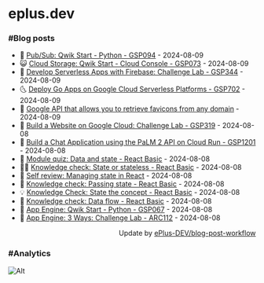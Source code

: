 # eplus.dev

### #Blog posts

<!-- BLOG-POST-LIST:START -->
 - 🧰 [Pub/Sub: Qwik Start - Python - GSP094](https://eplus.dev/pubsub-qwik-start-python-gsp094) - 2024-08-09
 - 😺 [Cloud Storage: Qwik Start - Cloud Console - GSP073](https://eplus.dev/cloud-storage-qwik-start-cloud-console-gsp073) - 2024-08-09
 - 🗽 [Develop Serverless Apps with Firebase: Challenge Lab - GSP344](https://eplus.dev/develop-serverless-apps-with-firebase-challenge-lab-gsp344) - 2024-08-09
 - 🌜 [Deploy Go Apps on Google Cloud Serverless Platforms - GSP702](https://eplus.dev/deploy-go-apps-on-google-cloud-serverless-platforms-gsp702) - 2024-08-09
 - 📝 [Google API that allows you to retrieve favicons from any domain](https://eplus.dev/google-api-that-allows-you-to-retrieve-favicons-from-any-domain) - 2024-08-09
 - 🚀 [Build a Website on Google Cloud: Challenge Lab - GSP319](https://eplus.dev/build-a-website-on-google-cloud-challenge-lab-gsp319) - 2024-08-08
 - 💼 [Build a Chat Application using the PaLM 2 API on Cloud Run - GSP1201](https://eplus.dev/build-a-chat-application-using-the-palm-2-api-on-cloud-run-gsp1201) - 2024-08-08
 - 🦣 [Module quiz: Data and state - React Basic](https://eplus.dev/module-quiz-data-and-state-react-basic) - 2024-08-08
 - 👨‍🏫 [Knowledge check: State or stateless - React Basic](https://eplus.dev/knowledge-check-state-or-stateless-react-basic) - 2024-08-08
 - 🔭 [Self review: Managing state in React](https://eplus.dev/self-review-managing-state-in-react) - 2024-08-08
 - 🤡 [Knowledge check: Passing state - React Basic](https://eplus.dev/knowledge-check-passing-state-react-basic) - 2024-08-08
 - 💡 [Knowledge Check: State the concept - React Basic](https://eplus.dev/knowledge-check-state-the-concept-react-basic) - 2024-08-08
 - 🦣 [Knowledge check: Data flow - React Basic](https://eplus.dev/knowledge-check-data-flow-react-basic) - 2024-08-08
 - 💪 [App Engine: Qwik Start - Python - GSP067](https://eplus.dev/app-engine-qwik-start-python-gsp067) - 2024-08-08
 - 🤡 [App Engine: 3 Ways: Challenge Lab - ARC112](https://eplus.dev/app-engine-3-ways-challenge-lab-arc112) - 2024-08-08<!-- BLOG-POST-LIST:END -->

<div align="right">
  Update by <a target="_blank"
    href="https://github.com/ePlus-DEV/blog-post-workflow">ePlus-DEV/blog-post-workflow</a>
</div>

### #Analytics
![Alt](https://repobeats.axiom.co/api/embed/9990f7cddfbad8d834990b10ccad05f81ac1096f.svg "Repobeats analytics image")
